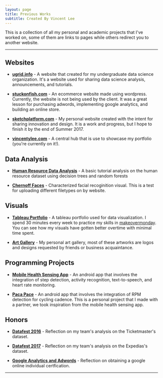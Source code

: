 ```yaml
---
layout: page
title: Previous Works
subtitle: Created By Vincent Lee
---
```


This is a collection of all my personal and academic projects that I've worked on, some of them are links to pages while others redirect you to another website.

---

## Websites

- **[ugrid.info](http://ugrid.info)** - A website that created for my undergraduate data science organization. It's a website used for sharing data science analysis, announcements, and tutorials. 

- **[stuckonfish.com](https://www.stuckonfish.com/wp/)** - An ecommerce website made using wordpress. Currently, the website is not being used by the client. It was a great lesson for purchasing adwords, implementing google analytics, and building an online store.

- **[sketchplatform.com](https://www.sketchplatform.com)** - My personal website created with the intent for sharing innovation and design. It is a work and progress, but I hope to finish it by the end of Summer 2017.

- **[vincentylee.com](http://www.vincentylee.com/)** - A central hub that is use to showcase my portfolio (you're currently on it!).

## Data Analysis

- **[Human Resource Data Analysis](http://www.vincentylee.com/2017-03-11-HR_dataset/)** - A basic tutorial analysis on the human resource dataset using decision trees and random forests

- **[Chernoff Faces](http://www.vincentylee.com/projects/ChernoffFaces)** - Characterized facial recoginition visual. This is a test for uploading different filetypes on by website.

## Visuals

- **[Tableau Portfolio](https://public.tableau.com/profile/vincent6778)** - A tableau portfolio used for data visualization. I spend 30 minutes every week to practice my skills in [makeovermonday](http://www.makeovermonday.co.uk). You can see how my visuals have gotten better overtime with minimal time spent.

- **[Art Gallery](https://drive.google.com/drive/folders/0B7qRQkZ2lu7Tc2RsMnRMTVZZQ00?usp=sharing)** - My personal art gallery, most of these artworks are logos and designs requested by friends or business acquaintance.

## Programming Projects

- **[Mobile Health Sensing App](http://www.vincentylee.com/projects/mobile_health)** - An android app that involves the integration of step detection, activity recognition, text-to-speech, and heart rate monitoring.

- **[Paca Pace](http://www.vincentylee.com/projects/paca_pace)** - An android app that involves the integration of RPM detection for cycling cadence. This is a personal project that I made with a partner, we took inspiration from the mobile health sensing app.

## Honors

- **[Datafest 2016](http://www.vincentylee.com/projects/datafest2016)** - Reflection on my team's analysis on the Ticketmaster's dataset.

- **[Datafest 2017](http://www.vincentylee.com/projects/datafest2017)** - Reflection on my team's analysis on the Expedias's dataset.

- **[Google Analytics and Adwords](http://www.vincentylee.com/projects/google_certification)** - Reflection on obtaining a google online individual certfication.

---

